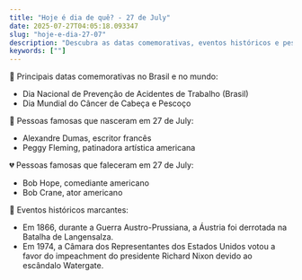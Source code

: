 ```yaml
---
title: "Hoje é dia de quê? - 27 de July"
date: 2025-07-27T04:05:18.093347
slug: "hoje-e-dia-27-07"
description: "Descubra as datas comemorativas, eventos históricos e pessoas famosas que fazem do dia 27 de July uma data especial."
keywords: [""]
---
```


🎉 Principais datas comemorativas no Brasil e no mundo:

- Dia Nacional de Prevenção de Acidentes de Trabalho (Brasil)
- Dia Mundial do Câncer de Cabeça e Pescoço

🌟 Pessoas famosas que nasceram em 27 de July:
- Alexandre Dumas, escritor francês
- Peggy Fleming, patinadora artística americana

💔 Pessoas famosas que faleceram em 27 de July:
- Bob Hope, comediante americano
- Bob Crane, ator americano

📅 Eventos históricos marcantes:
- Em 1866, durante a Guerra Austro-Prussiana, a Áustria foi derrotada na Batalha de Langensalza.
- Em 1974, a Câmara dos Representantes dos Estados Unidos votou a favor do impeachment do presidente Richard Nixon devido ao escândalo Watergate.